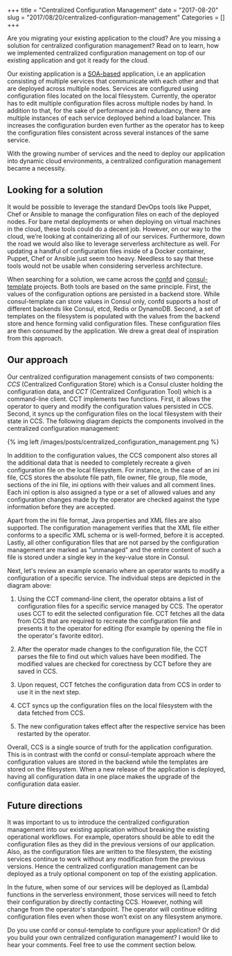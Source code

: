 +++
title = "Centralized Configuration Management"
date = "2017-08-20"
slug = "2017/08/20/centralized-configuration-management"
Categories = []
+++

Are you migrating your existing application to the cloud? Are you missing a solution for centralized configuration management? Read on to learn, how we implemented centralized configuration management on top of our existing application and got it ready for the cloud.

<!--more-->

Our existing application is a [SOA-based](https://en.wikipedia.org/wiki/Service-oriented_architecture) application, i.e an application consisting of multiple services that communicate with each other and that are deployed across multiple nodes. Services are configured using configuration files located on the local filesystem. Currently, the operator has to edit multiple configuration files across multiple nodes by hand. In addition to that, for the sake of performance and redundancy, there are multiple instances of each service deployed behind a load balancer. This increases the configuration burden even further as the operator has to keep the configuration files consistent across several instances of the same service.

With the growing number of services and the need to deploy our application into dynamic cloud environments, a centralized configuration management became a necessity.

## Looking for a solution

It would be possible to leverage the standard DevOps tools like Puppet, Chef or Ansible to manage the configuration files on each of the deployed nodes. For bare metal deployments or when deploying on virtual machines in the cloud, these tools could do a decent job. However, on our way to the cloud, we’re looking at containerizing all of our services. Furthermore, down the road we would also like to leverage serverless architecture as well. For updating a handful of configuration files inside of a Docker container, Puppet, Chef or Ansible just seem too heavy. Needless to say that these tools would not be usable when considering serverless architecture.

When searching for a solution, we came across the [confd](https://github.com/kelseyhightower/confd) and [consul-template](https://github.com/hashicorp/consul-template) projects. Both tools are based on the same principle. First, the values of the configuration options are persisted in a backend store. While consul-template can store values in Consul only, confd supports a host of different backends like Consul, etcd, Redis or DynamoDB. Second, a set of templates on the filesystem is populated with the values from the backend store and hence forming valid configuration files. These configuration files are then consumed by the application. We drew a great deal of inspiration from this approach.

## Our approach

Our centralized configuration management consists of two components: *CCS* (Centralized Configuration Store) which is a Consul cluster holding the configuration data, and *CCT* (Centralized Configuration Tool) which is a command-line client. CCT implements two functions. First, it allows the operator to query and modify the configuration values persisted in CCS. Second, it syncs up the configuration files on the local filesystem with their state in CCS. The following diagram depicts the components involved in the centralized configuration management:

{% img left /images/posts/centralized_configuration_management.png %}

In addition to the configuration values, the CCS component also stores all the additional data that is needed to completely recreate a given configuration file on the local filesystem. For instance, in the case of an ini file, CCS stores the absolute file path, file owner, file group, file mode, sections of the ini file, ini options with their values and all comment lines. Each ini option is also assigned a type or a set of allowed values and any configuration changes made by the operator are checked against the type information before they are accepted.

Apart from the ini file format, Java properties and XML files are also supported. The configuration management verifies that the XML file either conforms to a specific XML schema or is well-formed, before it is accepted. Lastly, all other configuration files that are not parsed by the configuration management are marked as "unmanaged" and the entire content of such a file is stored under a single key in the key-value store in Consul.

Next, let's review an example scenario where an operator wants to modify a configuration of a specific service. The individual steps are depicted in the diagram above:

1.  Using the CCT command-line client, the operator obtains a list of configuration files for a specific service managed by CCS. The operator uses CCT to edit the selected configuration file. CCT fetches all the data from CCS that are required to recreate the configuration file and presents it to the operator for editing (for example by opening the file in the operator's favorite editor).

2.  After the operator made changes to the configuration file, the CCT parses the file to find out which values have been modified. The modified values are checked for corectness by CCT before they are saved in CCS.

3. Upon request, CCT fetches the configuration data from CCS in order to use it in the next step.

4. CCT syncs up the configuration files on the local filesystem with the data fetched from CCS.

5. The new configuration takes effect after the respective service has been restarted by the operator.

Overall, CCS is a single source of truth for the application configuration. This is in contrast with the confd or consul-template approach where the configuration values are stored in the backend while the templates are stored on the filesystem. When a new release of the application is deployed, having all configuration data in one place makes the upgrade of the configuration data easier.

## Future directions

It was important to us to introduce the centralized configuration management into our existing application without breaking the existing operational workflows. For example, operators should be able to edit the configuration files as they did in the previous versions of our application. Also, as the configuration files are written to the filesystem, the existing services continue to work without any modification from the previous versions. Hence the centralized configuration management can be deployed as a truly optional component on top of the existing application.

In the future, when some of our services will be deployed as (Lambda) functions in the serverless environment, those services will need to fetch their configuration by directly contacting CCS. However, nothing will change from the operator's standpoint. The operator will continue editing configuration files even when those won't exist on any filesystem anymore.

Do you use confd or consul-template to configure your application? Or did you build your own centralized configuration management? I would like to hear your comments. Feel free to use the comment section below.
